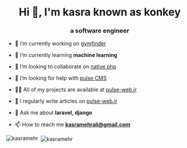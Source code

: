 <h1 align="center">Hi 👋, I'm kasra known as konkey</h1>
<h3 align="center">a software engineer</h3>

- 🔭 I’m currently working on [gymfinder](https://github.com/KasraMehr/gym-finder)

- 🌱 I’m currently learning **machine learning**

- 👯 I’m looking to collaborate on [native php](https://github.com/NativePHP/laravel)

- 🤝 I’m looking for help with [pulse CMS](https://github.com/KasraMehr/pulse-cms)

- 👨‍💻 All of my projects are available at [pulse-web.ir](pulse-web.ir)

- 📝 I regularly write articles on [pulse-web.ir](pulse-web.ir)

- 💬 Ask me about **laravel, django**

- 📫 How to reach me **kasramehrali@gmail.com**

<p><img align="left" src="https://github-readme-stats.vercel.app/api/top-langs?username=kasramehr&show_icons=true&locale=en&layout=compact" alt="kasramehr" /></p>

<p>&nbsp;<img align="center" src="https://github-readme-stats.vercel.app/api?username=kasramehr&show_icons=true&locale=en" alt="kasramehr" /></p>

